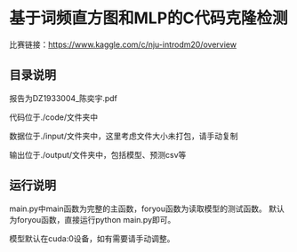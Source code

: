 # 基于词频直方图和MLP的C代码克隆检测

比赛链接：https://www.kaggle.com/c/nju-introdm20/overview

## 目录说明

报告为DZ1933004_陈奕宇.pdf

代码位于./code/文件夹中

数据位于./input/文件夹中，这里考虑文件大小未打包，请手动复制

输出位于./output/文件夹中，包括模型、预测csv等

## 运行说明

main.py中main函数为完整的主函数，foryou函数为读取模型的测试函数。
默认为foryou函数，直接运行python main.py即可。

模型默认在cuda:0设备，如有需要请手动调整。
